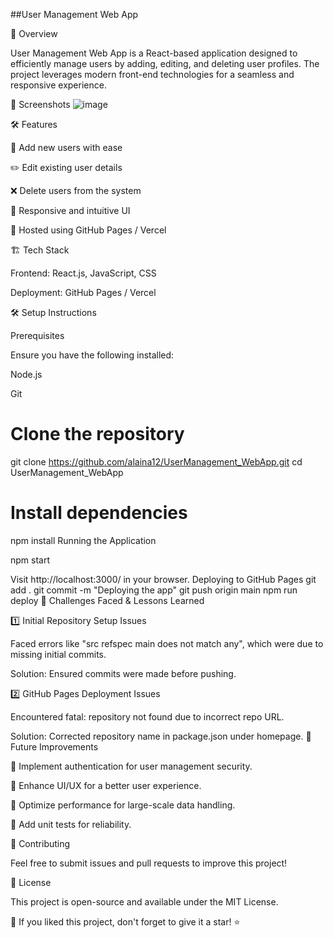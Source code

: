 ##User Management Web App

🚀 Overview

User Management Web App is a React-based application designed to efficiently manage users by adding, editing, and deleting user profiles. The project leverages modern front-end technologies for a seamless and responsive experience.

📸 Screenshots
![image](https://github.com/user-attachments/assets/b2c13315-02b2-4425-a933-eecf8206c36c)

🛠 Features

🔹 Add new users with ease

✏️ Edit existing user details

❌ Delete users from the system

🎨 Responsive and intuitive UI

🚀 Hosted using GitHub Pages / Vercel

🏗️ Tech Stack

Frontend: React.js, JavaScript, CSS

Deployment: GitHub Pages / Vercel

🛠️ Setup Instructions

Prerequisites

Ensure you have the following installed:

Node.js

Git
# Clone the repository
git clone https://github.com/alaina12/UserManagement_WebApp.git
cd UserManagement_WebApp

# Install dependencies
npm install
Running the Application

npm start

Visit http://localhost:3000/ in your browser.
Deploying to GitHub Pages
git add .
git commit -m "Deploying the app"
git push origin main
npm run deploy
🚧 Challenges Faced & Lessons Learned

1️⃣ Initial Repository Setup Issues

Faced errors like "src refspec main does not match any", which were due to missing initial commits.

Solution: Ensured commits were made before pushing.

2️⃣ GitHub Pages Deployment Issues

Encountered fatal: repository not found due to incorrect repo URL.

Solution: Corrected repository name in package.json under homepage.
🚀 Future Improvements

🔹 Implement authentication for user management security.

🔹 Enhance UI/UX for a better user experience.

🔹 Optimize performance for large-scale data handling.

🔹 Add unit tests for reliability.

🤝 Contributing

Feel free to submit issues and pull requests to improve this project!

📜 License

This project is open-source and available under the MIT License.

🌟 If you liked this project, don't forget to give it a star! ⭐



